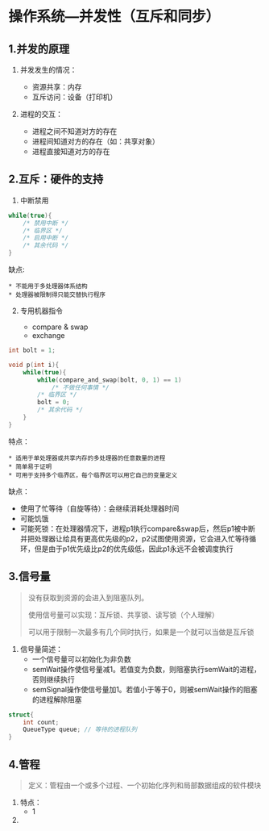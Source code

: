 # 操作系统—并发性（互斥和同步）

> 

## 1.并发的原理

1. 并发发生的情况：
	* 资源共享：内存
	* 互斥访问：设备（打印机）
	
2. 进程的交互：
	* 进程之间不知道对方的存在
	* 进程间知道对方的存在（如：共享对象）
	* 进程直接知道对方的存在
	
## 2.互斥：硬件的支持

1. 中断禁用
```c
while(true){
	/* 禁用中断 */
	/* 临界区 */
	/* 启用中断 */
	/* 其余代码 */
}
```

缺点:

	* 不能用于多处理器体系结构
	* 处理器被限制得只能交替执行程序



2. 专用机器指令

   * compare & swap
   * exchange

```c
int bolt = 1;

void p(int i){
	while(true){
        while(compare_and_swap(bolt, 0, 1) == 1)
            /* 不做任何事情 */
        /* 临界区 */
        bolt = 0;
        /* 其余代码 */
    }
}
```

特点：

	* 适用于单处理器或共享内存的多处理器的任意数量的进程
	* 简单易于证明
	* 可用于支持多个临界区，每个临界区可以用它自己的变量定义

缺点：

* 使用了忙等待（自旋等待）：会继续消耗处理器时间
* 可能饥饿
* 可能死锁：在处理器情况下，进程p1执行compare&swap后，然后p1被中断并把处理器让给具有更高优先级的p2，p2试图使用资源，它会进入忙等待循环，但是由于p1优先级比p2的优先级低，因此p1永远不会被调度执行

## 3.信号量

> 没有获取到资源的会进入到阻塞队列。
>
> 使用信号量可以实现：互斥锁、共享锁、读写锁（个人理解）
>
> 可以用于限制一次最多有几个同时执行，如果是一个就可以当做是互斥锁

1. 信号量简述：
   * 一个信号量可以初始化为非负数
   * semWait操作使信号量减1。若值变为负数，则阻塞执行semWait的进程，否则继续执行
   * semSignal操作使信号量加1。若值小于等于0，则被semWait操作的阻塞的进程解除阻塞

```c
struct{
	int count;
    QueueType queue; // 等待的进程队列
}
```

## 4.管程

> 定义：管程由一个或多个过程、一个初始化序列和局部数据组成的软件模块

1. 特点：
   * 1
2. 